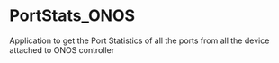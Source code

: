 # PortStats_ONOS
 Application to get the Port Statistics of all the ports from all the device attached to ONOS controller

